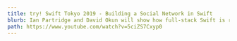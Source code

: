 ```yaml
---
title: try! Swift Tokyo 2019 - Building a Social Network in Swift
blurb: Ian Partridge and David Okun will show how full-stack Swift is ready for your next project
path: https://www.youtube.com/watch?v=5ciZS7Cxyp0
---
```

